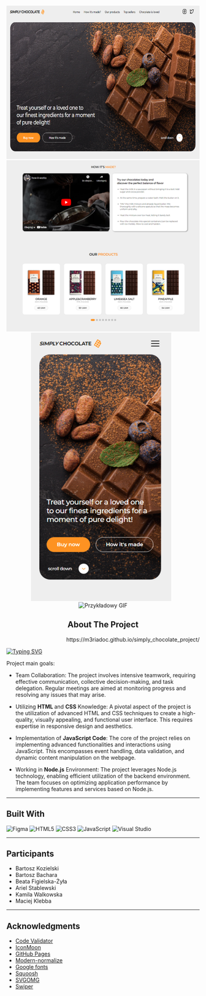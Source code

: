 

<!-- ABOUT THE PROJECT -->

<div align= "center">
<a href="https://m3riadoc.github.io/simply_chocolate_project">
<img src="/src/images/Zrzut ekranu 2024-01-13 145813.png"  height= "400" width="658" alt="Alt text" title="Optional title"> </a>
<img src="/src/images/Zrzut ekranu 2024-01-13 145843.png"  width="658" alt="Alt text" title="Optional title">
</div>
<div align= "center" width="660">
  <img src="/src/images/Zrzut ekranu 2024-01-13 145912.png"  alt="Alt text" height="700px" style="margin-right: 10px;">
  <img src="/src/images/output-onlinegiftools.gif"  alt="Przykładowy GIF" height="700px">
</div>





 
<h2 align="center">About The Project</h2>      <p align="right"> https://m3riadoc.github.io/simply_chocolate_project/ </p>


<div align="left">
  <a href="https://git.io/typing-svg">
    <img src="https://readme-typing-svg.demolab.com/?lines=GOIT+Project;Simply+Chocolate" alt="Typing SVG"/>
  </a>
</div>




Project main goals:

 - Team Collaboration: The project involves intensive teamwork, requiring effective communication, collective decision-making, and task delegation. Regular meetings are aimed at monitoring progress and resolving any issues that may arise.

 - Utilizing <b> HTML </b> and <b>CSS</b> Knowledge: A pivotal aspect of the project is the utilization of advanced HTML and CSS techniques to create a high-quality, visually appealing, and functional user interface. This requires expertise in responsive design and aesthetics.

 - Implementation of <b>JavaScript Code</b>: The core of the project relies on implementing advanced functionalities and interactions using JavaScript. This encompasses event handling, data validation, and dynamic content manipulation on the webpage.

 - Working in <b>Node.js</b> Environment: The project leverages Node.js technology, enabling efficient utilization of the backend environment. The team focuses on optimizing application performance by implementing features and services based on Node.js.



---

<h2 align="left">Built With</h2>

![Figma](https://img.shields.io/badge/figma-%23F24E1E.svg?style=for-the-badge&logo=figma&logoColor=white)
![HTML5](https://img.shields.io/badge/html5-%23E34F26.svg?style=for-the-badge&logo=html5&logoColor=white)
![CSS3](https://img.shields.io/badge/css3-%231572B6.svg?style=for-the-badge&logo=css3&logoColor=white)
![JavaScript](https://img.shields.io/badge/javascript-%23323330.svg?style=for-the-badge&logo=javascript&logoColor=%23F7DF1E)
![Visual Studio](https://img.shields.io/badge/Visual%20Studio-5C2D91.svg?style=for-the-badge&logo=visual-studio&logoColor=white)


---

<!-- PARTICIPANTS -->

<h2 align="left">Participants</h2>

- Bartosz Kozielski 
- Bartosz Bachara
- Beata Figielska-Żyła
- Ariel Stablewski 
- Kamila Walkowska
- Maciej Klebba

---

<!-- ACKNOWLEDGMENTS -->

## Acknowledgments

- [Code Validator](https://validator.w3.org/nu/#textarea)
- [IconMoon](https://icomoon.io/app/#/select)
- [GitHub Pages](https://pages.github.com)
- [Modern-normalize](https://github.com/sindresorhus/modern-normalize)
- [Google fonts](https://fontawesome.com)
- [Squoosh](https://squoosh.app/)
- [SVGOMG](https://jakearchibald.github.io/svgomg/)
- [Swiper](https://swiperjs.com/get-started)

